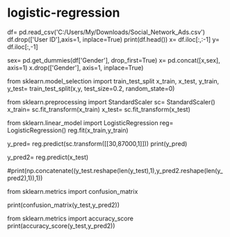 # logistic-regression
df= pd.read_csv('C:/Users/My/Downloads/Social_Network_Ads.csv')
df.drop(['User ID'],axis=1, inplace=True)
print(df.head())
x= df.iloc[:,:-1]
y= df.iloc[:,-1]

sex= pd.get_dummies(df['Gender'], drop_first=True)
x= pd.concat([x,sex], axis=1)
x.drop(['Gender'], axis=1, inplace=True)

from sklearn.model_selection import train_test_split
x_train, x_test, y_train, y_test= train_test_split(x,y, test_size=0.2, random_state=0)

from sklearn.preprocessing import StandardScaler
sc= StandardScaler()
x_train= sc.fit_transform(x_train)
x_test= sc.fit_transform(x_test)

from sklearn.linear_model import LogisticRegression
reg= LogisticRegression()
reg.fit(x_train,y_train)

y_pred= reg.predict(sc.transform([[30,87000,1]]))
print(y_pred)

y_pred2= reg.predict(x_test)

#print(np.concatenate((y_test.reshape(len(y_test),1),y_pred2.reshape(len(y_pred2),1)),1))

from sklearn.metrics import confusion_matrix

print(confusion_matrix(y_test,y_pred2))

from sklearn.metrics import accuracy_score
print(accuracy_score(y_test,y_pred2))
